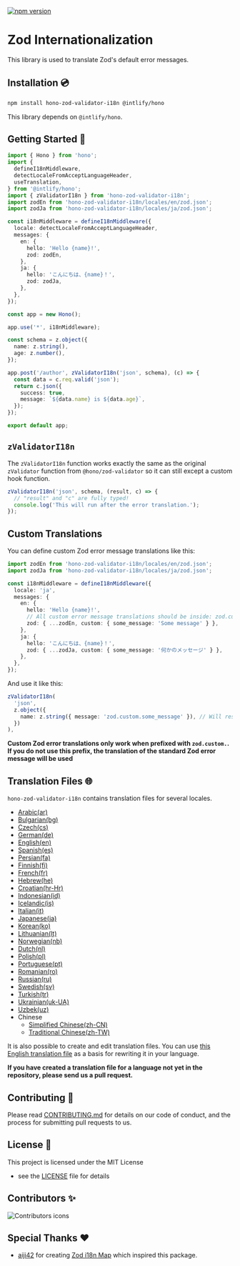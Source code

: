 [![npm version](https://badge.fury.io/js/hono-zod-validator-i18n.svg)](https://badge.fury.io/js/hono-zod-validator-i18n)

# Zod Internationalization

This library is used to translate Zod's default error messages.

## Installation 💿

```bash
npm install hono-zod-validator-i18n @intlify/hono
```

This library depends on `@intlify/hono`.

## Getting Started 🚀

```ts
import { Hono } from 'hono';
import {
  defineI18nMiddleware,
  detectLocaleFromAcceptLanguageHeader,
  useTranslation,
} from '@intlify/hono';
import { zValidatorI18n } from 'hono-zod-validator-i18n';
import zodEn from 'hono-zod-validator-i18n/locales/en/zod.json';
import zodJa from 'hono-zod-validator-i18n/locales/ja/zod.json';

const i18nMiddleware = defineI18nMiddleware({
  locale: detectLocaleFromAcceptLanguageHeader,
  messages: {
    en: {
      hello: 'Hello {name}!',
      zod: zodEn,
    },
    ja: {
      hello: 'こんにちは、{name}！',
      zod: zodJa,
    },
  },
});

const app = new Hono();

app.use('*', i18nMiddleware);

const schema = z.object({
  name: z.string(),
  age: z.number(),
});

app.post('/author', zValidatorI18n('json', schema), (c) => {
  const data = c.req.valid('json');
  return c.json({
    success: true,
    message: `${data.name} is ${data.age}`,
  });
});

export default app;
```

## `zValidatorI18n`

The `zValidatorI18n` function works exactly the same as the original `zValidator` function from `@hono/zod-validator` so it can still except a custom hook function.

```ts
zValidatorI18n('json', schema, (result, c) => {
  // "result" and "c" are fully typed!
  console.log('This will run after the error translation.');
});
```

## Custom Translations

You can define custom Zod error message translations like this:

```ts
import zodEn from 'hono-zod-validator-i18n/locales/en/zod.json';
import zodJa from 'hono-zod-validator-i18n/locales/ja/zod.json';

const i18nMiddleware = defineI18nMiddleware({
  locale: 'ja',
  messages: {
    en: {
      hello: 'Hello {name}!',
      // All custom error message translations should be inside: zod.custom
      zod: { ...zodEn, custom: { some_message: 'Some message' } },
    },
    ja: {
      hello: 'こんにちは、{name}！',
      zod: { ...zodJa, custom: { some_message: '何かのメッセージ' } },
    },
  },
});
```

And use it like this:

```ts
zValidatorI18n(
  'json',
  z.object({
    name: z.string({ message: 'zod.custom.some_message' }), // Will result in: '何かのメッセージ'
  })
),
```

**Custom Zod error translations only work when prefixed with `zod.custom.`. If you do not use this prefix, the translation of the standard Zod error message will be used**

## Translation Files 🌐

`hono-zod-validator-i18n` contains translation files for several locales.

- [Arabic(ar)](https://github.com/thijserven/hono-zod-validator-i18n/blob/main/locales/ar/zod.json)
- [Bulgarian(bg)](https://github.com/thijserven/hono-zod-validator-i18n/blob/main/locales/bg/zod.json)
- [Czech(cs)](https://github.com/thijserven/hono-zod-validator-i18n/blob/main/locales/cs/zod.json)
- [German(de)](https://github.com/thijserven/hono-zod-validator-i18n/blob/main/locales/de/zod.json)
- [English(en)](https://github.com/thijserven/hono-zod-validator-i18n/blob/main/locales/en/zod.json)
- [Spanish(es)](https://github.com/thijserven/hono-zod-validator-i18n/blob/main/locales/es/zod.json)
- [Persian(fa)](https://github.com/thijserven/hono-zod-validator-i18n/blob/main/locales/fa/zod.json)
- [Finnish(fi)](https://github.com/thijserven/hono-zod-validator-i18n/blob/main/locales/fi/zod.json)
- [French(fr)](https://github.com/thijserven/hono-zod-validator-i18n/blob/main/locales/fr/zod.json)
- [Hebrew(he)](https://github.com/thijserven/hono-zod-validator-i18n/blob/main/locales/he/zod.json)
- [Croatian(hr-Hr)](https://github.com/thijserven/hono-zod-validator-i18n/blob/main/locales/hr-He/zod.json)
- [Indonesian(id)](https://github.com/thijserven/hono-zod-validator-i18n/blob/main/locales/id/zod.json)
- [Icelandic(is)](https://github.com/thijserven/hono-zod-validator-i18n/blob/main/locales/is/zod.json)
- [Italian(it)](https://github.com/thijserven/hono-zod-validator-i18n/blob/main/locales/it/zod.json)
- [Japanese(ja)](https://github.com/thijserven/hono-zod-validator-i18n/blob/main/locales/ja/zod.json)
- [Korean(ko)](https://github.com/thijserven/hono-zod-validator-i18n/blob/main/locales/ko/zod.json)
- [Lithuanian(lt)](https://github.com/thijserven/hono-zod-validator-i18n/blob/main/locales/lt/zod.json)
- [Norwegian(nb)](https://github.com/thijserven/hono-zod-validator-i18n/blob/main/locales/nb/zod.json)
- [Dutch(nl)](https://github.com/thijserven/hono-zod-validator-i18n/blob/main/locales/nl/zod.json)
- [Polish(pl)](https://github.com/thijserven/hono-zod-validator-i18n/blob/main/locales/pl/zod.json)
- [Portuguese(pt)](https://github.com/thijserven/hono-zod-validator-i18n/blob/main/locales/pt/zod.json)
- [Romanian(ro)](https://github.com/thijserven/hono-zod-validator-i18n/blob/main/locales/ro/zod.json)
- [Russian(ru)](https://github.com/thijserven/hono-zod-validator-i18n/blob/main/locales/ru/zod.json)
- [Swedish(sv)](https://github.com/thijserven/hono-zod-validator-i18n/blob/main/locales/sv/zod.json)
- [Turkish(tr)](https://github.com/thijserven/hono-zod-validator-i18n/blob/main/locales/tr/zod.json)
- [Ukrainian(uk-UA)](https://github.com/thijserven/hono-zod-validator-i18n/blob/main/locales/uk-UA/zod.json)
- [Uzbek(uz)](https://github.com/thijserven/hono-zod-validator-i18n/blob/main/locales/uz/zod.json)
- Chinese
  - [Simplified Chinese(zh-CN)](https://github.com/thijserven/hono-zod-validator-i18n/blob/main/locales/zh-CN/zod.json)
  - [Traditional Chinese(zh-TW)](https://github.com/thijserven/hono-zod-validator-i18n/blob/main/locales/zh-TW/zod.json)

It is also possible to create and edit translation files. You can use [this English translation file](https://github.com/thijserven/hono-zod-validator-i18n/blob/main/locales/en/zod.json) as a basis for rewriting it in your language.

**If you have created a translation file for a language not yet in the repository, please send us a pull request.**

## Contributing 🤝

Please read [CONTRIBUTING.md](https://github.com/thijserven/hono-zod-validator-i18n/tree/main/CONTRIBUTING.md) for details on our code of conduct, and the process for submitting pull requests to us.

## License 🔖

This project is licensed under the MIT License

- see the [LICENSE](https://github.com/thijserven/hono-zod-validator-i18n/blob/main/LICENSE) file for details

## Contributors ✨

![Contributors icons](https://contrib.nn.ci/api?repo=thijserven/hono-zod-validator-i18n)

## Special Thanks ❤️

- [aiji42](https://www.npmjs.com/~aiji42) for creating [Zod i18n Map](https://www.npmjs.com/package/zod-i18n-map/v/1.7.0) which inspired this package.
